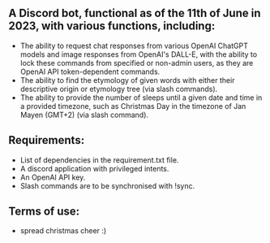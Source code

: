 ## A Discord bot, functional as of the 11th of June in 2023, with various functions, including: ##
* The ability to request chat responses from various OpenAI ChatGPT models and image responses from OpenAI's DALL-E, with the ability to lock these commands from specified or non-admin users, as they are OpenAI API token-dependent commands.
* The ability to find the etymology of given words with either their descriptive origin or etymology tree (via slash commands).
* The ability to provide the number of sleeps until a given date and time in a provided timezone, such as Christmas Day in the timezone of Jan Mayen (GMT+2) (via slash command).

## Requirements: ##
* List of dependencies in the requirement.txt file.
* A discord application with privileged intents.
* An OpenAI API key.
* Slash commands are to be synchronised with !sync.

## Terms of use: ##
* spread christmas cheer :)
